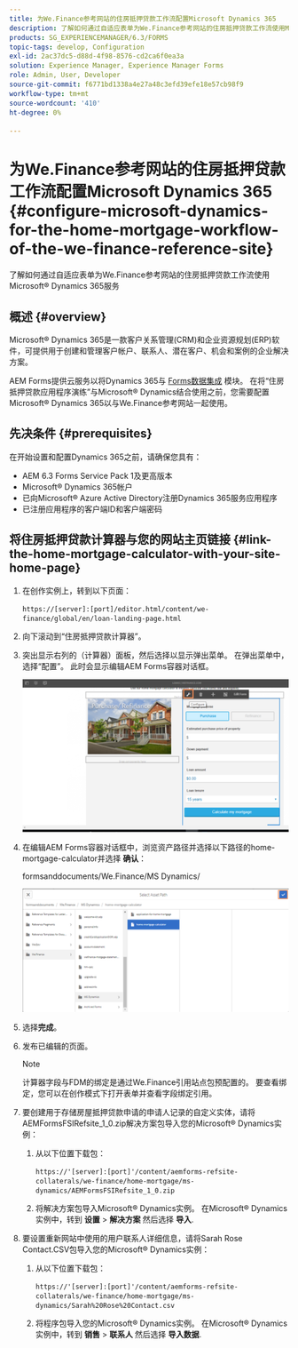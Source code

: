 ```yaml
---
title: 为We.Finance参考网站的住房抵押贷款工作流配置Microsoft Dynamics 365
description: 了解如何通过自适应表单为We.Finance参考网站的住房抵押贷款工作流使用Microsoft&reg； Dynamics 365服务。
products: SG_EXPERIENCEMANAGER/6.3/FORMS
topic-tags: develop, Configuration
exl-id: 2ac37dc5-d88d-4f98-8576-cd2ca6f0ea3a
solution: Experience Manager, Experience Manager Forms
role: Admin, User, Developer
source-git-commit: f6771bd1338a4e27a48c3efd39efe18e57cb98f9
workflow-type: tm+mt
source-wordcount: '410'
ht-degree: 0%

---
```


# 为We.Finance参考网站的住房抵押贷款工作流配置Microsoft Dynamics 365 {#configure-microsoft-dynamics-for-the-home-mortgage-workflow-of-the-we-finance-reference-site}

了解如何通过自适应表单为We.Finance参考网站的住房抵押贷款工作流使用Microsoft® Dynamics 365服务

## 概述 {#overview}

Microsoft® Dynamics 365是一款客户关系管理(CRM)和企业资源规划(ERP)软件，可提供用于创建和管理客户帐户、联系人、潜在客户、机会和案例的企业解决方案。

AEM Forms提供云服务以将Dynamics 365与 [Forms数据集成](/help/forms/using/data-integration.md) 模块。 在将“住房抵押贷款应用程序演练”与Microsoft® Dynamics结合使用之前，您需要配置Microsoft® Dynamics 365以与We.Finance参考网站一起使用。

## 先决条件 {#prerequisites}

在开始设置和配置Dynamics 365之前，请确保您具有：

* AEM 6.3 Forms Service Pack 1及更高版本
* Microsoft® Dynamics 365帐户
* 已向Microsoft® Azure Active Directory注册Dynamics 365服务应用程序
* 已注册应用程序的客户端ID和客户端密码

## 将住房抵押贷款计算器与您的网站主页链接 {#link-the-home-mortgage-calculator-with-your-site-home-page}

1. 在创作实例上，转到以下页面：

   `https://[server]:[port]/editor.html/content/we-finance/global/en/loan-landing-page.html`

1. 向下滚动到“住房抵押贷款计算器”。
1. 突出显示右列的（计算器）面板，然后选择以显示弹出菜单。 在弹出菜单中，选择“配置”。 此时会显示编辑AEM Forms容器对话框。

   ![calculatorconfigurepanel](assets/calculatorconfigurepanel.png)

1. 在编辑AEM Forms容器对话框中，浏览资产路径并选择以下路径的home-mortgage-calculator并选择 **确认**：

   formsanddocuments/We.Finance/MS Dynamics/

   ![selectassetpath](assets/selectassetpath.png)

1. 选择&#x200B;**完成**。
1. 发布已编辑的页面。

   >[!NOTE]
   >
   >计算器字段与FDM的绑定是通过We.Finance引用站点包预配置的。 要查看绑定，您可以在创作模式下打开表单并查看字段绑定引用。

1. 要创建用于存储房屋抵押贷款申请的申请人记录的自定义实体，请将AEMFormsFSIRefsite_1_0.zip解决方案包导入您的Microsoft® Dynamics实例：

   1. 从以下位置下载包：

      `https://'[server]:[port]'/content/aemforms-refsite-collaterals/we-finance/home-mortgage/ms-dynamics/AEMFormsFSIRefsite_1_0.zip`

   1. 将解决方案包导入Microsoft® Dynamics实例。 在Microsoft® Dynamics实例中，转到 **设置** > **解决方案** 然后选择 **导入**.

1. 要设置重新网站中使用的用户联系人详细信息，请将Sarah Rose Contact.CSV包导入您的Microsoft® Dynamics实例：

   1. 从以下位置下载包：

      `https://'[server]:[port]'/content/aemforms-refsite-collaterals/we-finance/home-mortgage/ms-dynamics/Sarah%20Rose%20Contact.csv`

   1. 将程序包导入您的Microsoft® Dynamics实例。 在Microsoft® Dynamics实例中，转到 **销售** > **联系人** 然后选择 **导入数据**.
